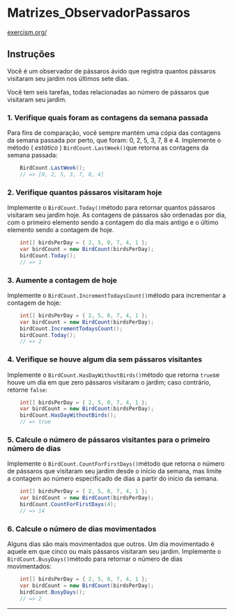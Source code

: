 # Matrizes_ObservadorPassaros

[exercism.org/](https://exercism.org/tracks/csharp/exercises/bird-watcher)

## Instruções

Você é um observador de pássaros ávido que registra quantos pássaros visitaram seu jardim nos últimos sete dias.

Você tem seis tarefas, todas relacionadas ao número de pássaros que visitaram seu jardim.

### 1. Verifique quais foram as contagens da semana passada

Para fins de comparação, você sempre mantém uma cópia das contagens da semana passada por perto, que foram: 0, 2, 5, 3, 7, 8 e 4. Implemente o método ( _estático_ ) `BirdCount.LastWeek()`que retorna as contagens da semana passada:

```c#
    BirdCount.LastWeek();
    // => [0, 2, 5, 3, 7, 8, 4]
```    

### 2. Verifique quantos pássaros visitaram hoje

Implemente o `BirdCount.Today()`método para retornar quantos pássaros visitaram seu jardim hoje. As contagens de pássaros são ordenadas por dia, com o primeiro elemento sendo a contagem do dia mais antigo e o último elemento sendo a contagem de hoje.

```c#
    int[] birdsPerDay = { 2, 5, 0, 7, 4, 1 };
    var birdCount = new BirdCount(birdsPerDay);
    birdCount.Today();
    // => 1
```    

### 3. Aumente a contagem de hoje

Implemente o `BirdCount.IncrementTodaysCount()`método para incrementar a contagem de hoje:

```c#
    int[] birdsPerDay = { 2, 5, 0, 7, 4, 1 };
    var birdCount = new BirdCount(birdsPerDay);
    birdCount.IncrementTodaysCount();
    birdCount.Today();
    // => 2
```    

### 4. Verifique se houve algum dia sem pássaros visitantes

Implemente o `BirdCount.HasDayWithoutBirds()`método que retorna `true`se houve um dia em que zero pássaros visitaram o jardim; caso contrário, retorne `false`:

```c#
    int[] birdsPerDay = { 2, 5, 0, 7, 4, 1 };
    var birdCount = new BirdCount(birdsPerDay);
    birdCount.HasDayWithoutBirds();
    // => true
```    

### 5. Calcule o número de pássaros visitantes para o primeiro número de dias

Implemente o `BirdCount.CountForFirstDays()`método que retorna o número de pássaros que visitaram seu jardim desde o início da semana, mas limite a contagem ao número especificado de dias a partir do início da semana.

```c#
    int[] birdsPerDay = { 2, 5, 0, 7, 4, 1 };
    var birdCount = new BirdCount(birdsPerDay);
    birdCount.CountForFirstDays(4);
    // => 14
```    

### 6. Calcule o número de dias movimentados

Alguns dias são mais movimentados que outros. Um dia movimentado é aquele em que cinco ou mais pássaros visitaram seu jardim. Implemente o `BirdCount.BusyDays()`método para retornar o número de dias movimentados:

```c#
    int[] birdsPerDay = { 2, 5, 0, 7, 4, 1 };
    var birdCount = new BirdCount(birdsPerDay);
    birdCount.BusyDays();
    // => 2
```    

---